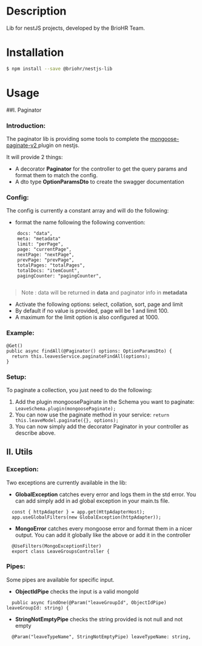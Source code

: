 # Description

Lib for nestJS projects, developed by the BrioHR Team.

# Installation

```bash
$ npm install --save @briohr/nestjs-lib
```

# Usage


##I. Paginator

### Introduction:

The paginator lib is providing some tools to complete the 
[mongoose-paginate-v2 ](https://www.npmjs.com/package/mongoose-paginate-v2) plugin on nestjs. 

It will provide 2 things:
- A decorator **Paginator** for the controller to get the query params and format them to match the config. 
- A dto type **OptionParamsDto** to create the swagger documentation

### Config:

The config is currently a constant array and will do the following:
- format the name following the following convention:
```
    docs: "data",
    meta: "metadata"
    limit: "perPage",
    page: "currentPage",
    nextPage: "nextPage",
    prevPage: "prevPage",
    totalPages: "totalPages",
    totalDocs: "itemCount",
    pagingCounter: "pagingCounter",
    
```
> Note : data will be returned in **data** and paginator info in **metadata**
- Activate the following options: select, collation, sort, page and limit
- By default if no value is provided, page will be 1 and limit 100.
- A maximum for the limit option is also configured at 1000.


### Example:

```
@Get()
public async findAll(@Paginator() options: OptionParamsDto) {
  return this.leavesService.paginateFindAll(options);
}
```

### Setup:

To paginate a collection, you just need to do the following: 
1. Add the plugin mongoosePaginate in the Schema you want to paginate: 
``LeaveSchema.plugin(mongoosePaginate);``
2. You can now use the paginate method in your service:
``return this.leaveModel.paginate({}, options);``
3. You can now simply add the decorator Paginator in your controller as describe above.

## II. Utils



### Exception:

Two exceptions are currently available in the lib:

- **GlobalException** catches every error and logs them in the std error. You can add simply add 
in ad global exception in your main.ts file.
```
  const { httpAdapter } = app.get(HttpAdapterHost);
  app.useGlobalFilters(new GlobalException(httpAdapter));
```

- **MongoError** catches every mongoose error and format them in a nicer output. You can add it 
globally like the above or add it in the controller
```
  @UseFilters(MongoExceptionFilter)
  export class LeaveGroupsController {
```

### Pipes:

Some pipes are available for specific input.

- **ObjectIdPipe** checks the input is a valid mongoId
```
  public async findOne(@Param("leaveGroupId", ObjectIdPipe) leaveGroupId: string) {
```


- **StringNotEmptyPipe** checks the string provided is not null and not empty
```
  @Param("leaveTypeName", StringNotEmptyPipe) leaveTypeName: string,
```
